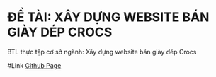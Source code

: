 # ĐỀ TÀI: XÂY DỰNG WEBSITE BÁN GIÀY DÉP CROCS
BTL thực tập cơ sở ngành: Xây dựng website bán giày dép Crocs

#Link
[Github Page](https://nguyentuan67.github.io/BTL_Web_Crocs/)

